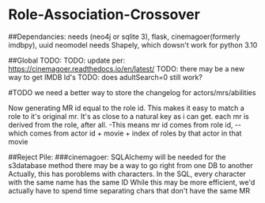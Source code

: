 # Role-Association-Crossover

##Dependancies:
needs (neo4j or sqlite 3), flask, cinemagoer(formerly imdbpy), uuid
    neomodel needs Shapely, which dowsn't work for python 3.10
 
##Global TODO:
TODO: update per: https://cinemagoer.readthedocs.io/en/latest/ 
TODO: there may be a new way to get IMDB Id's 
TODO: does adultSearch=0 still work?

#TODO we need a better way to store the changelog for actors/mrs/abilities

Now generating MR id equal to the role id. This makes it easy to match a role to it's original mr. It's as close to a natural key as i can get. each mr is derived from the role, after all.
-This means mr id comes from role id, 
--which comes from actor id + movie + index of roles by that actor in that movie

##Reject Pile:
###cinemagoer:
SQLAlchemy will be needed for the s3database method
    there may be a way to go right from one DB to another
    Actually, this has poroblems with characters. In the SQL, every character with the same name
    has the same ID
        While this may be more efficient, we'd actually have to spend time separating chars
        that don't have the same MR